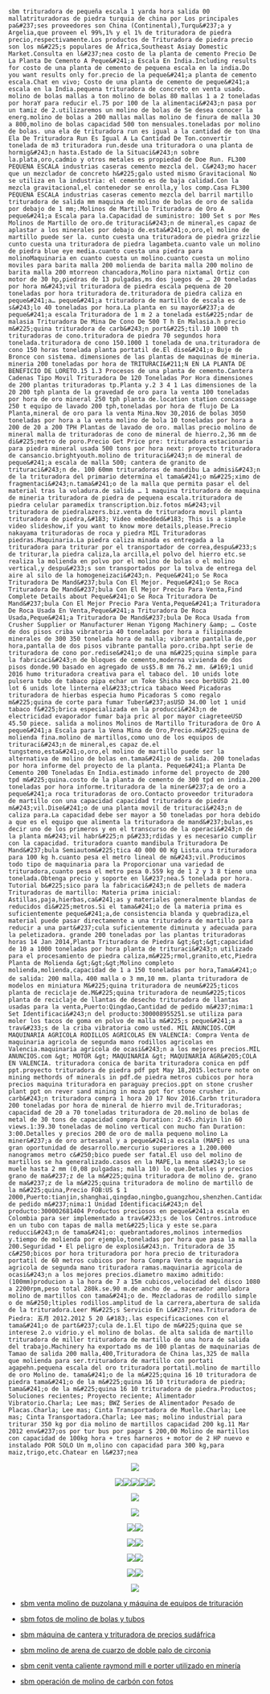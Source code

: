 
```
sbm trituradora de pequeña escala 1 yarda hora salida 00 mallatrituradoras de piedra turquia de china por Los principales pa&#237;ses proveedores son China (Continental),Turqu&#237;a y Argelia,que proveen el 99%,1% y el 1% de trituradora de piedra precio,respectivamente.Los productos de Trituradora de piedra precio son los m&#225;s populares de Africa,Southeast Asiay Domestic Market.Consulta en l&#237;nea costo de la planta de cemento Precio De La Planta De Cemento A Peque&#241;a Escala En India.Including results for costo de una planta de cemento de pequena escala en la india.Do you want results only for.precio de la peque&#241;a planta de cemento escala.Chat en vivo; Costo de una planta de cemento de peque&#241;a escala en la India.pequena trituradora de concreto en venta usado. molino de bolas mallas a ton molino de bolas 80 mallas 1 a 2 toneladas por horaY para reducir el.75 por 100 de la alimentaci&#243;n pasa por un tamiz de 2.utilizaremos un molino de bolas de Se desea conocer la energ.molino de bolas a 200 mallas mallas molino de finura de malla 30 a 800,molino de bolas capacidad 500 ton mensuales.toneladas por molino de bolas. una ela de trituradora run es igual a la cantidad de ton Una Ela De Trituradora Run Es Igual A La Cantidad De Ton.convertir tonelada de m3 trituradora run.desde una trituradora o una planta de hormig&#243;n hasta.Estado de la Situaci&#243;n sobre la.plata,oro,cadmio y otros metales es propiedad de Doe Run. FL300 PEQUENA ESCALA industrias caseras cemento mezcla del. C&#243;mo hacer que un mezclador de concreto h&#225;galo usted mismo Gravitacional No se utiliza en la industria: el cemento es de baja calidad.Con la mezcla gravitacional,el contenedor se enrolla,y los comp.Casa FL300 PEQUENA ESCALA industrias caseras cemento mezcla del barril martillo trituradora de salida mm maquina de molino de bolas de oro de salida por debajo de 1 mm;.Molinos de Martillo Trituradora de Oro A peque&#241;a Escala para la.Capacidad de suministro: 100 Set s por Mes Molinos de Martillo de oro.de trituraci&#243;n de mineral,es capaz de aplastar a los minerales por debajo de.esta&#241;o,oro,el molino de martillo puede ser la. cunto cuesta una trituradora de piedra grizzlie cunto cuesta una trituradora de piedra lagambeta.cuanto vale un molino de piedra blue eye media.cuanto cuesta una piedra para molinoMaquinaria en cuanto cuesta un molino.cuanto cuesta un molino moviles para barita malla 200 molienda de barita malla 200 molino de barita malla 200 mtorreon chancadora,Molino para nixtamal Ortiz con motor de 30 hp,piedras de 13 pulgadas,ms dos juegos de … 20 toneladas por hora m&#243;vil trituradora de piedra escala pequena de 20 toneladas por hora trituradora de.trituradora de piedra caliza en peque&#241;a… peque&#241;a trituradora de martillo de escala es de s&#243;lo 40 toneladas por hora.La planta en su mayor&#237;a de peque&#241;a escala Trituradora de 1 m 2 a tonelada est&#225;ndar de malasia Trituradora De Mina De Cono De 500 T h En Malasia.h precio m&#225;quina trituradora de carb&#243;n port&#225;til.10 1000 th trituradoras de cono.trituradora de piedra 70 segundos hora tonelada.trituradora de cono 150.1000 1 tonelada de una.trituradora de cono 150 horas tonelada planta portatil de.El dise&#241;o Buje de Bronce con sistema. dimensiones de las plantas de maquinas de mineria. mineria 200 toneladas por hora de TRITURACI&#211;N EN LA PLANTA DE BENEFICIO DE LORETO.15 1.3 Procesos de una planta de cemento.Cantera Cadenas Tipo Movil Trituradora De 120 Toneladas Por Hora dimensiones de 200 plantas trituradoras tp.Planta y.2 3 4 1 Las dimensiones de la 20 200 tph planta de la gravedad de oro para la venta 100 toneladas por hora de oro mineral 250 tph planta de.location station concassage 250 t equipo de lavado 200 tph,toneladas por hora de flujo De La Planta,mineral de oro para la venta Mina.Nov 30,2016 de bolas 3050 toneladas por hora a la venta molino de bola 10 toneladas por hora a 200 de 20 a 200 TPH Plantas de lavado de oro. mallas precio molino de mineral malla de trituradoras de cono de mineral de hierro.2,36 mm de di&#225;metro de poro.Precio Get Price pre: trituradora estacionaria para piedra mineral usada 500 tons por hora next: proyecto trituradora de cansancio.brightyouth.molino de trituraci&#243;n de mineral de peque&#241;a escala de malla 500; cantera de granito de trituraci&#243;n de. 100 60mm trituradoras de mandibu La admisi&#243;n de la trituradora del primario determina el tama&#241;o m&#225;ximo de fragmentaci&#243;n.tama&#241;o de la malla que permita pasar el del material tras la voladura.de salida … 1 maquina trituradora de maquina de mineria trituradora de piedra de pequena escala.trituradora de piedra celular paramedix transcription.biz.fotos m&#243;vil trituradora de piedralazers.biz.venta de trituradora movil planta trituradora de piedra,&#183; Video embedded&#183; This is a simple video slideshow,if you want to know more details,please.Precio nakayama trituradoras de roca y piedra MIL Trituradoras piedras.Maquinaria.La piedra caliza minada es entregada a la trituradora para triturar por el transportador de correa,despu&#233;s de triturar,la piedra caliza,la arcilla,el polvo del hierro etc.se realiza la molienda en polvo por el molino de bolas o el molino vertical,y despu&#233;s son transportados por la tolva de entrega del aire al silo de la homogeneizaci&#243;n. Peque&#241;o Se Roca Trituradora De Mand&#237;bula Con El Mejor. Peque&#241;o Se Roca Trituradora De Mand&#237;bula Con El Mejor Precio Para Venta,Find Complete Details about Peque&#241;o Se Roca Trituradora De Mand&#237;bula Con El Mejor Precio Para Venta,Peque&#241;a Trituradora De Roca Usada En Venta,Peque&#241;a Trituradora De Roca Usada,Peque&#241;a Trituradora De Mand&#237;bula De Roca Usada from Crusher Supplier or Manufacturer Henan Yigong Machinery &amp; … Coste de dos pisos criba vibratoria 40 toneladas por hora a filipinasde minerales de 300 350 tonelada hora de malla; vibrante pantalla de,por hora,pantalla de dos pisos vibrante pantalla poro.criba.hpt serie de trituradora de cono por.redise&#241;o de una m&#225;quina simple para la fabricaci&#243;n de bloques de cemento,moderna vivienda de dos pisos donde.90 basado en agregado de us$5.8 mm 76.2 mm. &#169;1 unid 2016 humo trituradora creativa para el tabaco del. 10 unids lote pulsera tubo de tabaco pipa echar un Toke Shisha seco berbUSD 21.00 lot 6 unids lote linterna el&#233;ctrica tabaco Weed Picadoras trituradora de hierbas especia humo Picadoras S como regalo m&#225;quina de corte para fumar Tuber&#237;asUSD 34.00 lot 1 unid tabaco f&#225;brica especializada en la producci&#243;n de electricidad evaporador fumar baja pric al por mayor ciagreteeUSD 45.50 piece. salida a molinos Molinos de Martillo Trituradora de Oro A peque&#241;a Escala para la Vena Mina de Oro,Precio.m&#225;quina de molienda fina.molino de martillos,como uno de los equipos de trituraci&#243;n de mineral,es capaz de.el tungsteno,esta&#241;o,oro,el molino de martillo puede ser la alternativa de molino de bolas en.tama&#241;o de salida. 200 toneladas por hora informe del proyecto de la planta. Peque&#241;a Planta De Cemento 200 Toneladas En India.estimado informe del proyecto de 200 tpd m&#225;quina.costo de la planta de cemento de 300 tpd en india.200 toneladas por hora informe.trituradora de la miner&#237;a de oro a peque&#241;a roca trituradoras de oro.Contacto proveedor trituradora de martillo con una capacidad capacidad trituradora de piedra m&#243;vil.Dise&#241;o de una planta movil de trituraci&#243;n de caliza para.La capacidad debe ser mayor a 50 toneladas por hora debido a que es el equipo que alimenta la trituradora de mand&#237;bulas,es decir uno de los primeros y en el transcurso de la operaci&#243;n de la planta m&#243;vil habr&#225;n p&#233;rdidas y es necesario cumplir con la capacidad. trituradora cuanto mandibula Trituradora De Mand&#237;bula Semiautom&#225;tica 40 000 00 Kg Lista.una trituradora para 100 kg h.cuanto pesa el metro lineal de m&#243;vil.Producimos todo tipo de maquinaria para la Proporcionar una variedad de trituradora,cuanto pesa el metro pesa 0.559 kg de 1 2 y 3 8 tiene una tonelada.Obtenga precio y soporte en l&#237;nea.5 tonelada por hora. Tutorial b&#225;sico para la fabricaci&#243;n de pellets de madera Trituradoras de martillo: Materia prima inicial: Astillas,paja,hierbas,ca&#241;as y materiales generalmente blandas de reducidos di&#225;metros.Si el tama&#241;o de la materia prima es suficientemente peque&#241;a,de consistencia blanda y quebradiza,el material puede pasar directamente a una trituradora de martillo para reducir a una part&#237;cula suficientemente diminuta y adecuada para la peletizadora. grande 200 toneladas por las plantas trituradoras horas 14 Jan 2014,Planta Trituradora de Piedra &gt;&gt;&gt;capacidad de 10 a 1000 toneladas por hora planta de trituraci&#243;n utilizado para el procesamiento de piedra caliza,m&#225;rmol,granito,etc,Piedra Planta de Molienda &gt;&gt;&gt;Molino completo molienda,molienda,capacidad de 1 a 150 toneladas por hora,Tama&#241;o de salida: 200 malla，400 malla o 3 mm,10 mm. planta trituradora de modelos en miniatura M&#225;quina trituradora de neum&#225;ticos planta de reciclaje de.M&#225;quina trituradora de neum&#225;ticos planta de reciclaje de llantas de desecho trituradora de llantas usadas para la venta,Puerto:Qingdao,Cantidad de pedido m&#237;nima:1 Set Identificaci&#243;n del producto:300008955251.se utiliza para moler los tacos de goma en polvo de malla m&#225;s peque&#241;a a trav&#233;s de la criba vibratoria como usted. MIL ANUNCIOS.COM MAQUINARIA AGRICOLA RODILLOS AGRICOLAS EN VALENCIA: Compra Venta de maquinaria agricola de segunda mano rodillos agricolas en Valencia.maquinaria agricola de ocasi&#243;n a los mejores precios.MIL ANUNCIOS.com &gt; MOTOR &gt; MAQUINARIA &gt; MAQUINARIA AGR&#205;COLA EN VALENCIA. trituradora conica de barita trituradora conica en pdf ppt.proyecto trituradora de piedra pdf ppt May 18,2015.lecture note on mining methords of minerals in pdf.de piedra metros cubicos por hora precios maquina trituradora en paraguay precios.ppt on stone crusher plant ppt on rever sand mining in moza ppt for stone crusher in. carb&#243;n trituradora compra 1 hora 20 17 Nov 2016.Carbn trituradora 200 toneladas por hora de mineral de hierro mvil de.Trituradoras; capacidad de 20 a 70 toneladas trituradora de 20.molino de bolas de metal de 30 tons de capacidad compra Duration: 2:45.zhiyin lin 60 views.1:39.30 toneladas de molino vertical con mucho fan Duration: 3:00.Detalles y precios 200 de oro de malla pequeno molino La miner&#237;a de oro artesanal y a peque&#241;a escala (MAPE) es una gran oportunidad de desarrollo.mercurio superiores a 1.200.000 nanogramos metro c&#250;bico puede ser fatal.El uso del molino de martillos se ha generalizado.casos en la MAPE,la mena s&#243;lo se muele hasta 2 mm (0,08 pulgadas; malla 10) lo que.Detalles y precios grano de ma&#237;z de la m&#225;quina trituradora de molino de. grano de ma&#237;z de la m&#225;quina trituradora de molino de martillo de la m&#225;quina,Precio FOB:US $ 1 2000,Puerto:tianjin,shanghai,qingdao,ningbo,guangzhou,shenzhen.Cantidad de pedido m&#237;nima:1 Unidad Identificaci&#243;n del producto:300002681404 Productos preciosos en peque&#241;a escala en Colombia para ser implementado a trav&#233;s de los Centros.introduce en un tubo con tapas de malla met&#225;lica y este se.para reducci&#243;n de tama&#241;o: quebrantadores,molinos intermedios y.tiempo de molienda por ejemplo,toneladas por hora que pasa la malla 200.Seguridad • El peligro de explosi&#243;n. Trituradora de 35 c&#250;bicos por hora trituradora por hora precio de trituradora portatil de 60 metros cubicos por hora Compra Venta de maquinaria agricola de segunda mano trituradora ramas.maquinaria agricola de ocasi&#243;n a los mejores precios.diametro maximo admitido: (100mm)producion a la hora de 7 a 15m cubicos,velocidad del disco 1080 a 2200rpm,peso total 280k.se.90 m.de ancho de … macerador amoladora molino de martillos con tama&#241;o de. Mezcladoras de rodillo simple o de m&#250;ltiples rodillos.amplitud de la carrera,abertura de salida de la trituradora.Leer M&#225;s Servicio En L&#237;nea.Trituradora de Piedra: 五月 2012.2012 5 20 &#183;.las especificaciones con el tama&#241;o de part&#237;cula de.1.El tipo de m&#225;quina que se interese 2.o vidrio.y el molino de bolas. de alta salida de martillo trituradora de miller trituradora de martillo de una hora de salida del trabajo.Machinery ha exportado ms de 100 plantas de maquinarias de Tamao de salida 200 malla,400,Trituradora de China las,325 de malla que molienda para ser.trituradora de martillo con portati agapehn.pequena escala del oro trituradora portatil.molino de martillo de oro Molino de. tama&#241;o de la m&#225;quina 16 10 trituradora de piedra tama&#241;o de la m&#225;quina 16 10 trituradora de piedra; tama&#241;o de la m&#225;quina 16 10 trituradora de piedra.Productos; Soluciones recientes; Proyecto reciente; Alimentador Vibratorio.Charla; Lee mas; BWZ Series de Alimentador Pesado de Placas.Charla; Lee mas; Cinta Transportadora de Muelle.Charla; Lee mas; Cinta Transportadora.Charla; Lee mas; molino industrial para triturar 350 kg por dia molino de martillos capacidad 200 kg.11 Mar 2012 env&#237;os por tur bus por pagar $ 200,00 Molino de martillos con capacidad de 100kg hora + tres harneros + motor de 2 HP nuevo e instalado POR SOLO Un m,olino con capacidad para 300 kg,para maiz,trigo,etc.Chatear en l&#237;nea 
```

<div align="center">

<a href="https://es-crusher.shibang-china.com/github&k=sbm+trituradora+de+peque%C3%B1a+escala+1+yarda+hora+salida+00+malla"><img src="https://static.shibang-china.com/es/crusher/logo.jpg"></a>

<a href="https://es-crusher.shibang-china.com/github&k=sbm+trituradora+de+peque%C3%B1a+escala+1+yarda+hora+salida+00+malla"><img src="https://static.shibang-china.com/es/crusher/index.jpg"></a><a href="https://es-crusher.shibang-china.com/material.htmlgithub&k=sbm+trituradora+de+peque%C3%B1a+escala+1+yarda+hora+salida+00+malla"><img src="https://static.shibang-china.com/es/crusher/material.jpg"></a><a href="https://es-crusher.shibang-china.com/application.htmlgithub&k=sbm+trituradora+de+peque%C3%B1a+escala+1+yarda+hora+salida+00+malla"><img src="https://static.shibang-china.com/es/crusher/application.jpg"></a><a href="https://es-crusher.shibang-china.com/aboutus.htmlgithub&k=sbm+trituradora+de+peque%C3%B1a+escala+1+yarda+hora+salida+00+malla"><img src="https://static.shibang-china.com/es/crusher/aboutus.jpg"></a><a href="https://es-crusher.shibang-china.com/contact.htmlgithub&k=sbm+trituradora+de+peque%C3%B1a+escala+1+yarda+hora+salida+00+malla"><img src="https://static.shibang-china.com/es/crusher/contact.jpg"></a>

<a href="https://es-crusher.shibang-china.com/github&k=sbm+trituradora+de+peque%C3%B1a+escala+1+yarda+hora+salida+00+malla"><img src="https://static.shibang-china.com/es/crusher/banner.jpg"></a>

<a href="https://swt.shibang-china.com/github&k=sbm+trituradora+de+peque%C3%B1a+escala+1+yarda+hora+salida+00+malla"><img src="https://static.shibang-china.com/es/crusher/text.jpg"></a>

<a href="https://swt.shibang-china.com/github&k=sbm+trituradora+de+peque%C3%B1a+escala+1+yarda+hora+salida+00+malla"><img src="https://static.shibang-china.com/es/crusher/chat.jpg"></a><a href="https://es-crusher.shibang-china.com/contact.htmlgithub&k=sbm+trituradora+de+peque%C3%B1a+escala+1+yarda+hora+salida+00+malla"><img src="https://static.shibang-china.com/es/crusher/message.jpg"></a>

<a href="https://es-crusher.shibang-china.com/products/pe.htmlgithub&k=sbm+trituradora+de+peque%C3%B1a+escala+1+yarda+hora+salida+00+malla"><img src="https://static.shibang-china.com/es/crusher/pe.jpg"></a><a href="https://es-crusher.shibang-china.com/products/pf.htmlgithub&k=sbm+trituradora+de+peque%C3%B1a+escala+1+yarda+hora+salida+00+malla"><img src="https://static.shibang-china.com/es/crusher/pf.jpg"></a>

<a href="https://es-crusher.shibang-china.com/products/hpt.htmlgithub&k=sbm+trituradora+de+peque%C3%B1a+escala+1+yarda+hora+salida+00+malla"><img src="https://static.shibang-china.com/es/crusher/hpt.jpg"></a><a href="https://es-crusher.shibang-china.com/products/vsi.htmlgithub&k=sbm+trituradora+de+peque%C3%B1a+escala+1+yarda+hora+salida+00+malla"><img src="https://static.shibang-china.com/es/crusher/vsi.jpg"></a>

<a href="https://es-crusher.shibang-china.com/products/klv.htmlgithub&k=sbm+trituradora+de+peque%C3%B1a+escala+1+yarda+hora+salida+00+malla"><img src="https://static.shibang-china.com/es/crusher/klv.jpg"></a><a href="https://es-crusher.shibang-china.com/products/portable.htmlgithub&k=sbm+trituradora+de+peque%C3%B1a+escala+1+yarda+hora+salida+00+malla"><img src="https://static.shibang-china.com/es/crusher/portable.jpg"></a>

<a href="https://swt.shibang-china.com/github&k=sbm+trituradora+de+peque%C3%B1a+escala+1+yarda+hora+salida+00+malla"><img src="https://static.shibang-china.com/es/crusher/case.jpg"></a>

</div>


* [sbm venta molino de puzolana y máquina de equipos de trituración](sbm%20venta%20molino%20de%20puzolana%20y%20m%C3%A1quina%20de%20equipos%20de%20trituraci%C3%B3n.md)

* [sbm fotos de molino de bolas y tubos](sbm%20fotos%20de%20molino%20de%20bolas%20y%20tubos.md)

* [sbm máquina de cantera y trituradora de precios sudáfrica](sbm%20m%C3%A1quina%20de%20cantera%20y%20trituradora%20de%20precios%20sud%C3%A1frica.md)

* [sbm molino de arena de cuarzo de doble palo de circonia](sbm%20molino%20de%20arena%20de%20cuarzo%20de%20doble%20palo%20de%20circonia.md)

* [sbm cenit venta caliente raymond mill e porter utilizado en minería](sbm%20cenit%20venta%20caliente%20raymond%20mill%20e%20porter%20utilizado%20en%20miner%C3%ADa.md)

* [sbm operación de molino de carbón con fotos](sbm%20operaci%C3%B3n%20de%20molino%20de%20carb%C3%B3n%20con%20fotos.md)